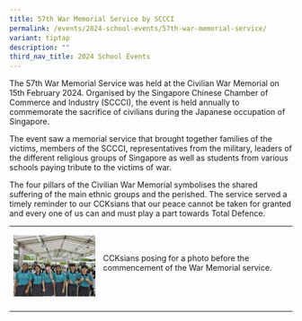 ```yaml
---
title: 57th War Memorial Service by SCCCI
permalink: /events/2024-school-events/57th-war-memorial-service/
variant: tiptap
description: ""
third_nav_title: 2024 School Events
---
```

<p>The 57th War Memorial Service was held at the Civilian War Memorial on
15th February 2024. Organised by the Singapore Chinese Chamber of Commerce
and Industry (SCCCI), the event is held annually to commemorate the sacrifice
of civilians during the Japanese occupation of Singapore.</p>
<p>The event saw a memorial service that brought together families of the
victims, members of the SCCCI, representatives from the military, leaders
of the different religious groups of Singapore as well as students from
various schools paying tribute to the victims of war.</p>
<p>The four pillars of the Civilian War Memorial symbolises the shared suffering
of the main ethnic groups and the perished. The service served a timely
reminder to our CCKsians that our peace cannot be taken for granted and
every one of us can and must play a part towards Total Defence.</p>
<p></p>
<table>
<tbody>
<tr>
<td rowspan="1" colspan="1">
<p></p>
<div class="isomer-image-wrapper">
<img style="width: 100%" height="auto" width="100%" alt="" src="/images/Events/2024 School Events/57th_War_Memorial_Service_1.jpg">
</div>
</td>
<td rowspan="1" colspan="1">
<p>CCKsians posing for a photo before the commencement of the War Memorial
service.</p>
</td>
</tr>
<tr>
<td rowspan="1" colspan="1">
<p></p>
</td>
<td rowspan="1" colspan="1">
<p></p>
</td>
</tr>
</tbody>
</table>
<p></p>
